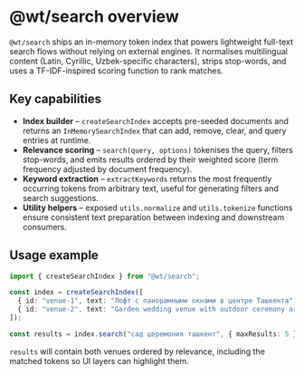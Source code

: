 # @wt/search overview

`@wt/search` ships an in-memory token index that powers lightweight full-text search flows without relying on external engines. It
normalises multilingual content (Latin, Cyrillic, Uzbek-specific characters), strips stop-words, and uses a TF-IDF-inspired
scoring function to rank matches.

## Key capabilities

- **Index builder** – `createSearchIndex` accepts pre-seeded documents and returns an `InMemorySearchIndex` that can add, remove,
  clear, and query entries at runtime.
- **Relevance scoring** – `search(query, options)` tokenises the query, filters stop-words, and emits results ordered by their
  weighted score (term frequency adjusted by document frequency).
- **Keyword extraction** – `extractKeywords` returns the most frequently occurring tokens from arbitrary text, useful for
  generating filters and search suggestions.
- **Utility helpers** – exposed `utils.normalize` and `utils.tokenize` functions ensure consistent text preparation between
  indexing and downstream consumers.

## Usage example

```ts
import { createSearchIndex } from "@wt/search";

const index = createSearchIndex([
  { id: "venue-1", text: "Лофт с панорамными окнами в центре Ташкента", payload: { slug: "loft-panorama" } },
  { id: "venue-2", text: "Garden wedding venue with outdoor ceremony area", payload: { slug: "garden-venue" } },
]);

const results = index.search("сад церемония ташкент", { maxResults: 5 });
```

`results` will contain both venues ordered by relevance, including the matched tokens so UI layers can highlight them.
